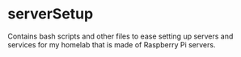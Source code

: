# serverSetup
Contains bash scripts and other files to ease setting up servers and services for my homelab that is made of Raspberry Pi servers.
